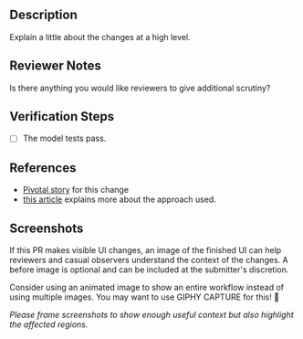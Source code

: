 ## Description

Explain a little about the changes at a high level.

## Reviewer Notes

Is there anything you would like reviewers to give additional scrutiny?

## Verification Steps

- [ ] The model tests pass.

## References

- [Pivotal story](tbd) for this change
- [this article](tbd) explains more about the approach used.

## Screenshots

If this PR makes visible UI changes, an image of the finished UI can help reviewers and casual
observers understand the context of the changes. A before image is optional and
can be included at the submitter's discretion.

Consider using an animated image to show an entire workflow instead of using multiple images. You may want to use GIPHY CAPTURE for this! 📸

_Please frame screenshots to show enough useful context but also highlight the affected regions._

